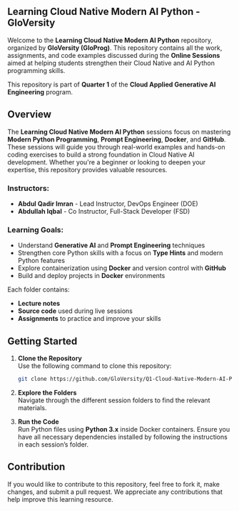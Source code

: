 ## Learning Cloud Native Modern AI Python - GloVersity

Welcome to the **Learning Cloud Native Modern AI Python** repository, organized by **GloVersity (GloProg)**. This repository contains all the work, assignments, and code examples discussed during the **Online Sessions** aimed at helping students strengthen their Cloud Native and AI Python programming skills.

This repository is part of **Quarter 1** of the **Cloud Applied Generative AI Engineering** program.

## Overview

The **Learning Cloud Native Modern AI Python** sessions focus on mastering **Modern Python Programming**, **Prompt Engineering**, **Docker**, and **GitHub**. These sessions will guide you through real-world examples and hands-on coding exercises to build a strong foundation in Cloud Native AI development. Whether you're a beginner or looking to deepen your expertise, this repository provides valuable resources.

### Instructors:
- **Abdul Qadir Imran** - Lead Instructor, DevOps Engineer (DOE)
- **Abdullah Iqbal** - Co Instructor, Full-Stack Developer (FSD)

### Learning Goals:
- Understand **Generative AI** and **Prompt Engineering** techniques
- Strengthen core Python skills with a focus on **Type Hints** and modern Python features
- Explore containerization using **Docker** and version control with **GitHub**
- Build and deploy projects in **Docker** environments

Each folder contains:
- **Lecture notes**
- **Source code** used during live sessions
- **Assignments** to practice and improve your skills

## Getting Started

1. **Clone the Repository**  
   Use the following command to clone this repository:
   ```bash
   git clone https://github.com/GloVersity/Q1-Cloud-Native-Modern-AI-Python.git
   ```

2. **Explore the Folders**  
   Navigate through the different session folders to find the relevant materials.

3. **Run the Code**  
   Run Python files using **Python 3.x** inside Docker containers. Ensure you have all necessary dependencies installed by following the instructions in each session’s folder.

## Contribution

If you would like to contribute to this repository, feel free to fork it, make changes, and submit a pull request. We appreciate any contributions that help improve this learning resource.